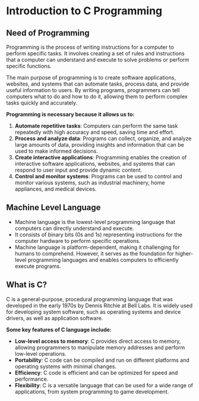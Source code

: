# Introduction to C Programming

## Need of Programming

Programming is the process of writing instructions for a computer to perform specific tasks. It involves creating a set of rules and instructions that a computer can understand and execute to solve problems or perform specific functions.

The main purpose of programming is to create software applications, websites, and systems that can automate tasks, process data, and provide useful information to users. By writing programs, programmers can tell computers what to do and how to do it, allowing them to perform complex tasks quickly and accurately.

**Programming is necessary because it allows us to:**

1. **Automate repetitive tasks**: Computers can perform the same task repeatedly with high accuracy and speed, saving time and effort.
2. **Process and analyze data**: Programs can collect, organize, and analyze large amounts of data, providing insights and information that can be used to make informed decisions.
3. **Create interactive applications**: Programming enables the creation of interactive software applications, websites, and systems that can respond to user input and provide dynamic content.
4. **Control and monitor systems**: Programs can be used to control and monitor various systems, such as industrial machinery, home appliances, and medical devices.

## Machine Level Language

- Machine language is the lowest-level programming language that computers can directly understand and execute.
- It consists of binary bits (0s and 1s) representing instructions for the computer hardware to perform specific operations.
- Machine language is platform-dependent, making it challenging for humans to comprehend. However, it serves as the foundation for higher-level programming languages and enables computers to efficiently execute programs.

## What is C?

C is a general-purpose, procedural programming language that was developed in the early 1970s by Dennis Ritchie at Bell Labs. It is widely used for developing system software, such as operating systems and device drivers, as well as application software.

**Some key features of C language include:**

- **Low-level access to memory**: C provides direct access to memory, allowing programmers to manipulate memory addresses and perform low-level operations.
- **Portability**: C code can be compiled and run on different platforms and operating systems with minimal changes.
- **Efficiency**: C code is efficient and can be optimized for speed and performance.
- **Flexibility**: C is a versatile language that can be used for a wide range of applications, from system programming to game development.
